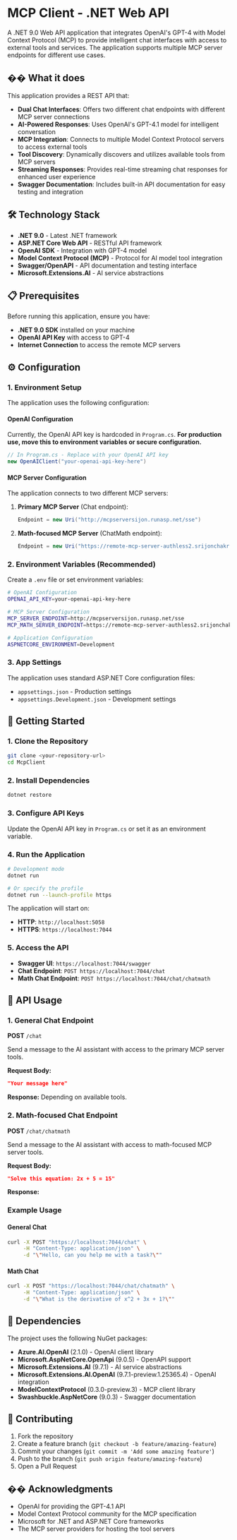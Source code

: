 ﻿# MCP Client - .NET Web API

A .NET 9.0 Web API application that integrates OpenAI's GPT-4 with Model Context Protocol (MCP) to provide intelligent chat interfaces with access to external tools and services. The application supports multiple MCP server endpoints for different use cases.

## �� What it does

This application provides a REST API that:

- **Dual Chat Interfaces**: Offers two different chat endpoints with different MCP server connections
- **AI-Powered Responses**: Uses OpenAI's GPT-4.1 model for intelligent conversation
- **MCP Integration**: Connects to multiple Model Context Protocol servers to access external tools
- **Tool Discovery**: Dynamically discovers and utilizes available tools from MCP servers
- **Streaming Responses**: Provides real-time streaming chat responses for enhanced user experience
- **Swagger Documentation**: Includes built-in API documentation for easy testing and integration

## 🛠️ Technology Stack

- **.NET 9.0** - Latest .NET framework
- **ASP.NET Core Web API** - RESTful API framework
- **OpenAI SDK** - Integration with GPT-4 model
- **Model Context Protocol (MCP)** - Protocol for AI model tool integration
- **Swagger/OpenAPI** - API documentation and testing interface
- **Microsoft.Extensions.AI** - AI service abstractions

## 📋 Prerequisites

Before running this application, ensure you have:

- **.NET 9.0 SDK** installed on your machine
- **OpenAI API Key** with access to GPT-4
- **Internet Connection** to access the remote MCP servers

## ⚙️ Configuration

### 1. Environment Setup

The application uses the following configuration:

#### OpenAI Configuration
Currently, the OpenAI API key is hardcoded in `Program.cs`. **For production use, move this to environment variables or secure configuration.**

```csharp
// In Program.cs - Replace with your OpenAI API key
new OpenAIClient("your-openai-api-key-here")
```

#### MCP Server Configuration
The application connects to two different MCP servers:

1. **Primary MCP Server** (Chat endpoint):
   ```csharp
   Endpoint = new Uri("http://mcpserversijon.runasp.net/sse")
   ```

2. **Math-focused MCP Server** (ChatMath endpoint):
   ```csharp
   Endpoint = new Uri("https://remote-mcp-server-authless2.srijonchakraborty2022.workers.dev/sse")
   ```

### 2. Environment Variables (Recommended)

Create a `.env` file or set environment variables:

```bash
# OpenAI Configuration
OPENAI_API_KEY=your-openai-api-key-here

# MCP Server Configuration
MCP_SERVER_ENDPOINT=http://mcpserversijon.runasp.net/sse
MCP_MATH_SERVER_ENDPOINT=https://remote-mcp-server-authless2.srijonchakraborty2022.workers.dev/sse

# Application Configuration
ASPNETCORE_ENVIRONMENT=Development
```

### 3. App Settings

The application uses standard ASP.NET Core configuration files:

- `appsettings.json` - Production settings
- `appsettings.Development.json` - Development settings

## 🚀 Getting Started

### 1. Clone the Repository

```bash
git clone <your-repository-url>
cd McpClient
```

### 2. Install Dependencies

```bash
dotnet restore
```

### 3. Configure API Keys

Update the OpenAI API key in `Program.cs` or set it as an environment variable.

### 4. Run the Application

```bash
# Development mode
dotnet run

# Or specify the profile
dotnet run --launch-profile https
```

The application will start on:
- **HTTP**: `http://localhost:5058`
- **HTTPS**: `https://localhost:7044`

### 5. Access the API

- **Swagger UI**: `https://localhost:7044/swagger`
- **Chat Endpoint**: `POST https://localhost:7044/chat`
- **Math Chat Endpoint**: `POST https://localhost:7044/chat/chatmath`

## 📡 API Usage

### 1. General Chat Endpoint

**POST** `/chat`

Send a message to the AI assistant with access to the primary MCP server tools.

**Request Body:**
```json
"Your message here"
```

**Response:**
Depending on available tools.

### 2. Math-focused Chat Endpoint

**POST** `/chat/chatmath`

Send a message to the AI assistant with access to math-focused MCP server tools.

**Request Body:**
```json
"Solve this equation: 2x + 5 = 15"
```

**Response:**

### Example Usage

#### General Chat
```bash
curl -X POST "https://localhost:7044/chat" \
     -H "Content-Type: application/json" \
     -d "\"Hello, can you help me with a task?\""
```

#### Math Chat
```bash
curl -X POST "https://localhost:7044/chat/chatmath" \
     -H "Content-Type: application/json" \
     -d "\"What is the derivative of x^2 + 3x + 1?\""
```

## 🔧 Dependencies

The project uses the following NuGet packages:

- **Azure.AI.OpenAI** (2.1.0) - OpenAI client library
- **Microsoft.AspNetCore.OpenApi** (9.0.5) - OpenAPI support
- **Microsoft.Extensions.AI** (9.7.1) - AI service abstractions
- **Microsoft.Extensions.AI.OpenAI** (9.7.1-preview.1.25365.4) - OpenAI integration
- **ModelContextProtocol** (0.3.0-preview.3) - MCP client library
- **Swashbuckle.AspNetCore** (9.0.3) - Swagger documentation


## 🤝 Contributing

1. Fork the repository
2. Create a feature branch (`git checkout -b feature/amazing-feature`)
3. Commit your changes (`git commit -m 'Add some amazing feature'`)
4. Push to the branch (`git push origin feature/amazing-feature`)
5. Open a Pull Request

## �� Acknowledgments

- OpenAI for providing the GPT-4.1 API
- Model Context Protocol community for the MCP specification
- Microsoft for .NET and ASP.NET Core frameworks
- The MCP server providers for hosting the tool servers
